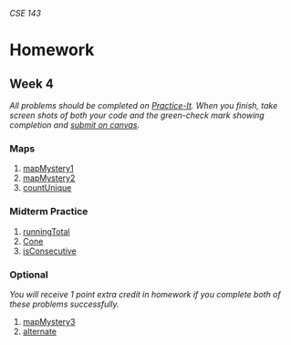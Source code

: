 _CSE 143_
# Homework
## Week 4

_All problems should be completed on [Practice-It](http://practiceit.cs.washington.edu/). When you finish, take screen shots of both your code and the green-check mark showing completion and [submit on canvas](https://canvas.uw.edu/courses/1143086/assignments/3536437)._

### Maps
1. [mapMystery1](http://practiceit.cs.washington.edu/problem/view/bjp4/chapter11/s19-mapMystery1)
1. [mapMystery2](http://practiceit.cs.washington.edu/problem/view/bjp4/chapter11/s20-mapMystery2)
1. [countUnique](http://practiceit.cs.washington.edu/problem/view/bjp4/chapter11/e6-countUnique)

### Midterm Practice
1. [runningTotal](http://practiceit.cs.washington.edu/problem/view/bjp4/chapter15/e5-runningTotal)
1. [Cone](http://practiceit.cs.washington.edu/problem/view/cs2/exams/midterms/midterm25/Cone)
1. [isConsecutive](http://practiceit.cs.washington.edu/problem/view/cs2/exams/midterms/midterm25/isConsecutive)

### Optional
_You will receive 1 point extra credit in homework if you complete both of these problems successfully._
1. [mapMystery3](http://practiceit.cs.washington.edu/problem/view/bjp4/chapter11/s21-mapMystery3)
1. [alternate](http://practiceit.cs.washington.edu/problem/view/bjp4/chapter11/e2-alternate)
